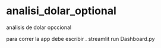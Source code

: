 # analisi_dolar_optional
análisis de dolar opccional 

para correr la app debe escribir  . streamlit run Dashboard.py
